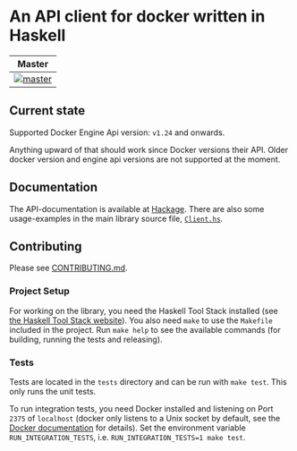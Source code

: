 # An API client for docker written in Haskell

| Master |
| -------|
| [![master](https://travis-ci.org/denibertovic/docker-hs.svg?branch=master)](https://travis-ci.org/denibertovic/docker-hs) |


## Current state

Supported Docker Engine Api version: `v1.24` and onwards.

Anything upward of that should work since Docker versions their API.
Older docker version and engine api versions are not supported at the moment.

## Documentation

The API-documentation is available at
[Hackage](https://hackage.haskell.org/package/docker). There are also some
usage-examples in the main library source file,
[`Client.hs`](https://hackage.haskell.org/package/docker/docs/Docker-Client.html).

## Contributing

Please see [CONTRIBUTING.md](CONTRIBUTING.md).

### Project Setup

For working on the library, you need the Haskell Tool Stack installed (see [the
Haskell Tool Stack
website](https://docs.haskellstack.org/en/stable/install_and_upgrade/)). You
also need `make` to use the `Makefile` included in the project. Run `make help`
to see the available commands (for building, running the tests and releasing).

### Tests

Tests are located in the `tests` directory and can be run with `make test`. This
only runs the unit tests.

To run integration tests, you need Docker installed and listening on Port `2375`
of `localhost` (docker only listens to a Unix socket by default, see the [Docker
documentation](https://docs.docker.com/engine/reference/commandline/dockerd/#daemon-socket-option)
for details). Set the environment variable `RUN_INTEGRATION_TESTS`, i.e.
`RUN_INTEGRATION_TESTS=1 make test`.
